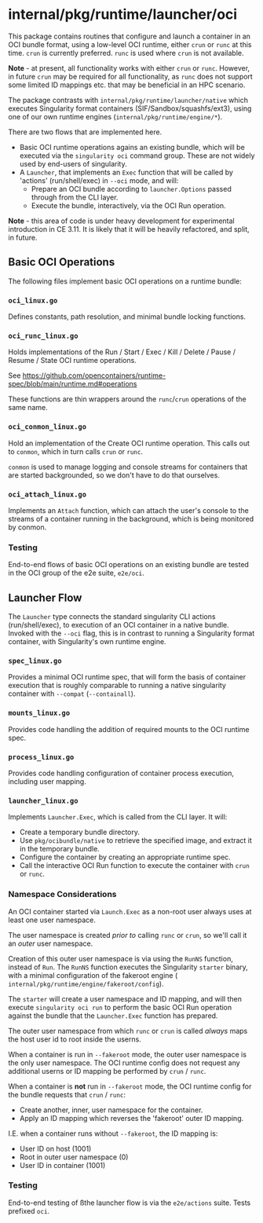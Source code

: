 # internal/pkg/runtime/launcher/oci

This package contains routines that configure and launch a container in an OCI
bundle format, using a low-level OCI runtime, either `crun` or `runc` at this
time. `crun` is currently preferred. `runc` is used where `crun` is not
available.

**Note** - at present, all functionality works with either `crun` or `runc`.
However, in future `crun` may be required for all functionality, as `runc` does
not support some limited ID mappings etc. that may be beneficial in an HPC
scenario.

The package contrasts with `internal/pkg/runtime/launcher/native` which executes
Singularity format containers (SIF/Sandbox/squashfs/ext3), using one of our own
runtime engines (`internal/pkg/runtime/engine/*`).

There are two flows that are implemented here.

* Basic OCI runtime operations agains an existing bundle, which will be executed
  via the `singularity oci` command group. These are not widely used by
  end-users of singularity.
* A `Launcher`, that implements an `Exec` function that will be called by
  'actions' (run/shell/exec) in `--oci` mode, and will:
  * Prepare an OCI bundle according to `launcher.Options` passed through from
    the CLI layer.
  * Execute the bundle, interactively, via the OCI Run operation.

**Note** - this area of code is under heavy development for experimental
introduction in CE 3.11. It is likely that it will be heavily refactored, and
split, in future.

## Basic OCI Operations

The following files implement basic OCI operations on a runtime bundle:

### `oci_linux.go`

Defines constants, path resolution, and minimal bundle locking functions.

### `oci_runc_linux.go`

Holds implementations of the Run / Start / Exec / Kill / Delete / Pause / Resume
/ State OCI runtime operations.

See
<https://github.com/opencontainers/runtime-spec/blob/main/runtime.md#operations>

These functions are thin wrappers around the `runc`/`crun` operations of the
same name.

### `oci_conmon_linux.go`

Hold an implementation of the Create OCI runtime operation. This calls out to
`conmon`, which in turn calls `crun` or `runc`.

`conmon` is used to manage logging and console streams for containers that are
started backgrounded, so we don't have to do that ourselves.

### `oci_attach_linux.go`

Implements an `Attach` function, which can attach the user's console to the
streams of a container running in the background, which is being monitored by
conmon.

### Testing

End-to-end flows of basic OCI operations on an existing bundle are tested in the
OCI group of the e2e suite, `e2e/oci`.

## Launcher Flow

The `Launcher` type connects the standard singularity CLI actions
(run/shell/exec), to execution of an OCI container in a native bundle. Invoked
with the `--oci` flag, this is in contrast to running a Singularity format
container, with Singularity's own runtime engine.

### `spec_linux.go`

Provides a minimal OCI runtime spec, that will form the basis of container
execution that is roughly comparable to running a native singularity container
with `--compat` (`--containall`).

### `mounts_linux.go`

Provides code handling the addition of required mounts to the OCI runtime spec.

### `process_linux.go`

Provides code handling configuration of container process execution, including
user mapping.

### `launcher_linux.go`

Implements `Launcher.Exec`, which is called from the CLI layer. It will:

* Create a temporary bundle directory.
* Use `pkg/ocibundle/native` to retrieve the specified image, and extract it in
  the temporary bundle.
* Configure the container by creating an appropriate runtime spec.
* Call the interactive OCI Run function to execute the container with `crun` or
  `runc`.

### Namespace Considerations

An OCI container started via `Launch.Exec` as a non-root user always uses at
least one user namespace.

The user namespace is created *prior to* calling `runc` or `crun`, so we'll call
it an *outer* user namespace.

Creation of this outer user namespace is via using the `RunNS` function, instead
of `Run`. The `RunNS` function executes the Singularity `starter` binary, with a
minimal configuration of the fakeroot engine (
`internal/pkg/runtime/engine/fakeroot/config`).

The `starter` will create a user namespace and ID mapping, and will then execute
`singularity oci run` to perform the basic OCI Run operation against the bundle
that the `Launcher.Exec` function has prepared.

The outer user namespace from which `runc` or `crun` is called *always* maps the
host user id to root inside the userns.

When a container is run in `--fakeroot` mode, the outer user namespace is the
only user namespace. The OCI runtime config does not request any additional
userns or ID mapping be performed by `crun` / `runc`.

When a container is **not** run in `--fakeroot` mode, the OCI runtime config for
the bundle requests that `crun` / `runc`:

* Create another, inner, user namespace for the container.
* Apply an ID mapping which reverses the 'fakeroot' outer ID mapping.

I.E. when a container runs without `--fakeroot`, the ID mapping is:

* User ID on host (1001)
* Root in outer user namespace (0)
* User ID in container (1001)

### Testing

End-to-end testing of ßthe launcher flow is via the `e2e/actions` suite. Tests
prefixed `oci`.
